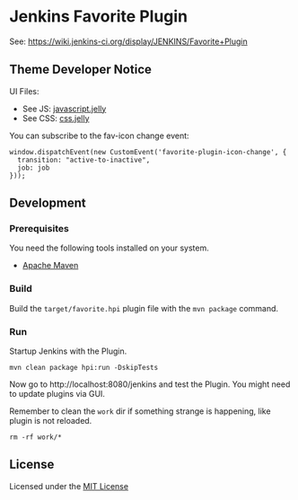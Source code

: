 # Jenkins Favorite Plugin

See: https://wiki.jenkins-ci.org/display/JENKINS/Favorite+Plugin


## Theme Developer Notice

UI Files:

  * See JS: [javascript.jelly](./src/main/resources/hudson/plugins/favorite/assets/javascript.jelly)
  * See CSS: [css.jelly](./src/main/resources/hudson/plugins/favorite/assets/css.jelly)

You can subscribe to the fav-icon change event:

```
window.dispatchEvent(new CustomEvent('favorite-plugin-icon-change', {
  transition: "active-to-inactive",
  job: job
}));
```


## Development

### Prerequisites

You need the following tools installed on your system.

  * [Apache Maven](https://maven.apache.org/)
  
### Build

Build the `target/favorite.hpi` plugin file with the `mvn package` command.

### Run

Startup Jenkins with the Plugin.  

```
mvn clean package hpi:run -DskipTests
```

Now go to http://localhost:8080/jenkins and test the Plugin.
You might need to update plugins via GUI.

Remember to clean the `work` dir if something strange is happening, like plugin is not reloaded.

```
rm -rf work/*
```

## License

Licensed under the [MIT License](./LICENSE.md)